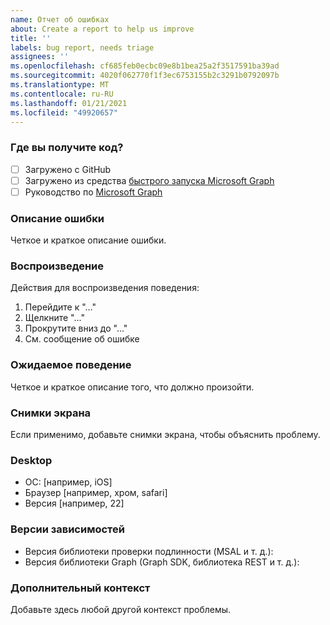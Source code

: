 ```yaml
---
name: Отчет об ошибках
about: Create a report to help us improve
title: ''
labels: bug report, needs triage
assignees: ''
ms.openlocfilehash: cf685feb0ecbc09e8b1bea25a2f3517591ba39ad
ms.sourcegitcommit: 4020f062770f1f3ec6753155b2c3291b0792097b
ms.translationtype: MT
ms.contentlocale: ru-RU
ms.lasthandoff: 01/21/2021
ms.locfileid: "49920657"
---
```

### <a name="where-did-you-get-the-code"></a>Где вы получите код?

- [ ] Загружено с GitHub
- [ ] Загружено из средства [быстрого запуска Microsoft Graph](https://developer.microsoft.com/graph/quick-start)
- [ ] Руководство по [Microsoft Graph](https://docs.microsoft.com/graph/tutorials)

### <a name="describe-the-bug"></a>Описание ошибки

Четкое и краткое описание ошибки.

### <a name="to-reproduce"></a>Воспроизведение

Действия для воспроизведения поведения:

1. Перейдите к "..."
1. Щелкните "..."
1. Прокрутите вниз до "..."
1. См. сообщение об ошибке

### <a name="expected-behavior"></a>Ожидаемое поведение

Четкое и краткое описание того, что должно произойти.

### <a name="screenshots"></a>Снимки экрана

Если применимо, добавьте снимки экрана, чтобы объяснить проблему.

### <a name="desktop"></a>Desktop

- ОС: [например, iOS]
- Браузер [например, хром, safari]
- Версия [например, 22]

### <a name="dependency-versions"></a>Версии зависимостей

- Версия библиотеки проверки подлинности (MSAL и т. д.):
- Версия библиотеки Graph (Graph SDK, библиотека REST и т. д.):

### <a name="additional-context"></a>Дополнительный контекст

Добавьте здесь любой другой контекст проблемы.
